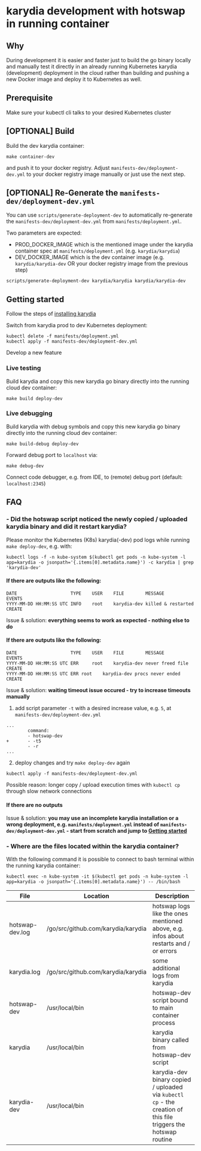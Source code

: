 # karydia development with hotswap in running container

## Why

During development it is easier and faster just to build the go binary locally
and manually test it directly in an already running Kubernetes karydia
(development) deployment in the cloud rather than building and pushing a new
Docker image and deploy it to Kubernetes as well.

## Prerequisite
Make sure your kubectl cli talks to your desired Kubernetes cluster

## [OPTIONAL] Build

Build the dev karydia container:
```
make container-dev
```
and push it to your docker registry.
Adjust `manifests-dev/deployment-dev.yml` to your docker registry image manually or just use the next step.

## [OPTIONAL] Re-Generate the `manifests-dev/deployment-dev.yml`

You can use `scripts/generate-deployment-dev` to automatically re-generate the
`manifests-dev/deployment-dev.yml` from `manifests/deployment.yml`.

Two parameters are expected:
- PROD_DOCKER_IMAGE which is the mentioned image under the karydia container spec at
`manifests/deployment.yml` (e.g. `karydia/karydia`)
- DEV_DOCKER_IMAGE which is the dev container image (e.g. `karydia/karydia-dev` OR your docker registry image from the previous step)
```
scripts/generate-deployment-dev karydia/karydia karydia/karydia-dev
```

## <a name="getting-started"></a> Getting started

Follow the steps of [installing karydia](../install.md)

Switch from karydia prod to dev Kubernetes deployment:
```
kubectl delete -f manifests/deployment.yml
kubectl apply -f manifests-dev/deployment-dev.yml
```

Develop a new feature

### Live testing

Build karydia and copy this new karydia go binary directly into the running cloud dev container:
```
make build deploy-dev
```

### Live debugging

Build karydia with debug symbols and copy this new karydia go binary directly into the running cloud dev container:
```
make build-debug deploy-dev
```

Forward debug port to `localhost` via:
```
make debug-dev
```

Connect code debugger, e.g. from IDE, to (remote) debug port (default: `localhost:2345`)

## FAQ

### - Did the hotswap script noticed the newly copied / uploaded karydia binary and did it restart karydia?

Please monitor the Kubernetes (K8s) karydia(-dev) pod logs while running `make deploy-dev`, e.g. with:
```
kubectl logs -f -n kube-system $(kubectl get pods -n kube-system -l app=karydia -o jsonpath='{.items[0].metadata.name}') -c karydia | grep 'karydia-dev'
```

#### If there are outputs like the following:
```
DATE                   	TYPE	USER  	FILE       	MESSAGE           	EVENTS
YYYY-MM-DD HH:MM:SS UTC	INFO	root  	karydia-dev	killed & restarted	CREATE
```
Issue & solution: __everything seems to work as expected - nothing else to do__

#### If there are outputs like the following:
```
DATE                   	TYPE    USER  	FILE       	MESSAGE           	EVENTS
YYYY-MM-DD HH:MM:SS UTC	ERR     root  	karydia-dev	never freed file	CREATE
YYYY-MM-DD HH:MM:SS UTC	ERR	root  	karydia-dev	procs never ended	CREATE
```
Issue & solution: __waiting timeout issue occured - try to increase timeouts manually__

1. add script parameter `-t` with a desired increase value, e.g. `5`, at `manifests-dev/deployment-dev.yml`
```
...
        command:
        - hotswap-dev
+       - -t5
        - -r
...
```
2. deploy changes and try `make deploy-dev` again
```
kubectl apply -f manifests-dev/deployment-dev.yml
```

Possible reason: longer copy / upload execution times with `kubectl cp` through slow network connections

#### If there are no outputs

Issue & solution: __you may use an incomplete karydia installation or a wrong deployment, e.g. `manifests/deployment.yml` instead of `manifests-dev/deployment-dev.yml` - start from scratch and jump to [Getting started](#getting-started)__

### - Where are the files located within the karydia container?

With the following command it is possible to connect to bash terminal within the running karydia container:
```
kubectl exec -n kube-system -it $(kubectl get pods -n kube-system -l app=karydia -o jsonpath='{.items[0].metadata.name}') -- /bin/bash
```

File            | Location                           | Description
--------------- | ---------------------------------- | ---------------------------------
hotswap-dev.log | /go/src/github.com/karydia/karydia | hotswap logs like the ones mentioned above, e.g. infos about restarts and / or errors
karydia.log     | /go/src/github.com/karydia/karydia | some additional logs from karydia
hotswap-dev     | /usr/local/bin                     | hotswap-dev script bound to main container process
karydia         | /usr/local/bin                     | karydia binary called from hotswap-dev script
karydia-dev     | /usr/local/bin                     | karydia-dev binary copied / uploaded via `kubectl cp` - the creation of this file triggers the hotswap routine

